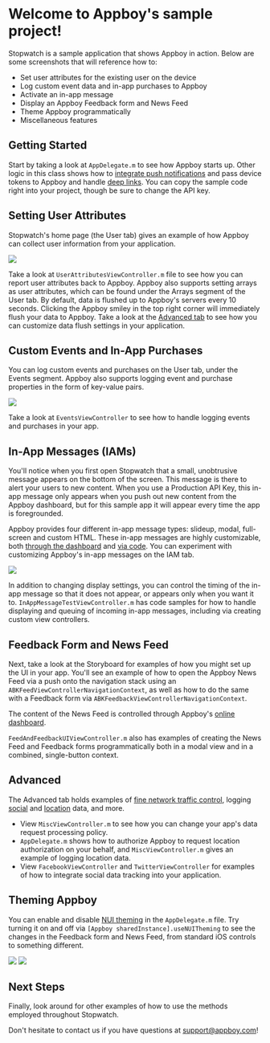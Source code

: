# Welcome to Appboy's sample project!

Stopwatch is a sample application that shows Appboy in action. Below are some screenshots that will reference how to:

* Set user attributes for the existing user on the device
* Log custom event data and in-app purchases to Appboy
* Activate an in-app message
* Display an Appboy Feedback form and News Feed
* Theme Appboy programmatically
* Miscellaneous features

## Getting Started
Start by taking a look at `AppDelegate.m` to see how Appboy starts up. Other logic in this class shows how to [integrate push notifications](https://documentation.appboy.com/iOS/#step-3-update-application-code) and pass device tokens to Appboy and handle [deep links](https://documentation.appboy.com/iOS/#deep-linking).  You can copy the sample code right into your project, though be sure to change the API key.

## Setting User Attributes
Stopwatch's home page (the User tab) gives an example of how Appboy can collect user information from your application.

![](Screenshots/user-attributes.png)

Take a look at `UserAttributesViewController.m` file to see how you can report user attributes back to Appboy. Appboy also supports setting arrays as user attributes, which can be found under the Arrays segment of the User tab. By default, data is flushed up to Appboy's servers every 10 seconds. Clicking the Appboy smiley in the top right corner will immediately flush your data to Appboy. Take a look at the [Advanced tab](#advanced) to see how you can customize data flush settings in your application.

## Custom Events and In-App Purchases
You can log custom events and purchases on the User tab, under the Events segment. Appboy also supports logging event and purchase properties in the form of key-value pairs.

![](Screenshots/user-events.png)

Take a look at `EventsViewController` to see how to handle logging events and purchases in your app.

## In-App Messages (IAMs)
You'll notice when you first open Stopwatch that a small, unobtrusive message appears on the bottom of the screen. This message is there to alert your users to new content. When you use a Production API Key, this in-app message only appears when you push out new content from the Appboy dashboard, but for this sample app it will appear every time the app is foregrounded.

Appboy provides four different in-app message types: slideup, modal, full-screen and custom HTML. These in-app messages are highly customizable, both [through the dashboard](https://documentation.appboy.com/iOS/#dashboard-in-app-message-customization) and [via code](https://documentation.appboy.com/iOS/#advanced-in-app-message-customization-options). You can experiment with customizing Appboy's in-app messages on the IAM tab.

![](Screenshots/iam-ui.png)

In addition to changing display settings, you can control the timing of the in-app message so that it does not appear, or appears only when you want it to. `InAppMessageTestViewController.m` has code samples for how to handle displaying and queuing of incoming in-app messages, including via creating custom view controllers.

## Feedback Form and News Feed
Next, take a look at the Storyboard for examples of how you might set up the UI in your app. You'll see an example of how to open the Appboy News Feed via a push onto the navigation stack using an `ABKFeedViewControllerNavigationContext`, as well as how to do the same with a Feedback form via `ABKFeedbackViewControllerNavigationContext`.

The content of the News Feed is controlled through Appboy's [online dashboard](https://dashboard.appboy.com).

`FeedAndFeedbackUIViewController.m` also has examples of creating the News Feed and Feedback forms programmatically both in a modal view and in a combined, single-button context.

## Advanced
The Advanced tab holds examples of [fine network traffic control](https://documentation.appboy.com/iOS/#fine-network-traffic-control), logging [social](https://documentation.appboy.com/iOS/#social-data-tracking) and [location](https://documentation.appboy.com/iOS/#location-tracking) data, and more.
- View `MiscViewController.m` to see how you can change your app's data request processing policy.
- `AppDelegate.m` shows how to authorize Appboy to request location authorization on your behalf, and `MiscViewController.m` gives an example of logging location data.
- View `FacebookViewController` and `TwitterViewController` for examples of how to integrate social data tracking into your application.

## Theming Appboy
You can enable and disable [NUI theming](https://github.com/tombenner/nui) in the `AppDelegate.m` file. Try turning it on and off via `[Appboy sharedInstance].useNUITheming` to see the changes in the Feedback form and News Feed, from standard iOS controls to something different.

![](Screenshots/feed-no-nui.png)
![](Screenshots/feed-nui.png)

## Next Steps
Finally, look around for other examples of how to use the methods employed throughout Stopwatch.

Don't hesitate to contact us if you have questions at [support@appboy.com](mailto:support@appboy.com)!
